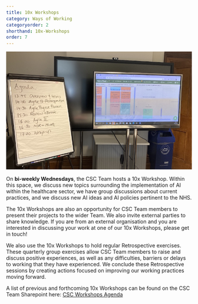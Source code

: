 ```yaml
---
title: 10x Workshops
category: Ways of Working
categoryorder: 2
shorthand: 10x-Workshops
order: 7
---
```


<img src="assets/img/handbook/workshop_3.21.jpg" class="img-fluid">

On **bi-weekly Wednesdays**, the CSC Team hosts a 10x Workshop. Within this space, we discuss new topics surrounding the 
implementation of AI within the healthcare sector, we have group discussions about current practices, and we discuss new 
AI ideas and AI policies pertinent to the NHS.

The 10x Workshops are also an opportunity for CSC Team members to present their projects to the wider Team. We also 
invite external parties to share knowledge. If you are from an external organisation and you are interested in 
discussing your work at one of our 10x Workshops, please get in touch!

We also use the 10x Workshops to hold regular Retrospective exercises. These quarterly group exercises allow CSC Team 
members to raise and discuss positive experiences, as well as any difficulties, barriers or delays to working that they 
have experienced. We conclude these Retrospective sessions by creating actions focused on improving our working 
practices moving forward.

A list of previous and forthcoming 10x Workshops can be found on the CSC Team Sharepoint here:
<a href="https://emckclac.sharepoint.com/:w:/r/sites/MT-CSC-CSC/_layouts/15/Doc.aspx?sourcedoc=%7B70E69FF2-67A4-4D8B-80CA-4DB4C397F614%7D&file=Workshop%20Agenda%20Timetable.docx&action=default&mobileredirect=true">CSC Workshops Agenda</a>

